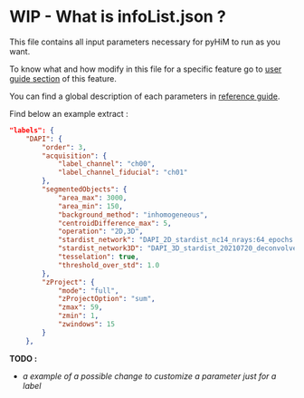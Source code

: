 # WIP - What is infoList.json ?

This file contains all input parameters necessary for pyHiM to run as you want.

To know what and how modify in this file for a specific feature go to [user guide section](../user_guide/fundamental.md) of this feature.

You can find a global description of each parameters in [reference guide](../reference/infoList_comprehension.md).

Find below an example extract :
```json
"labels": {
    "DAPI": {
        "order": 3, 
        "acquisition": {
            "label_channel": "ch00",
            "label_channel_fiducial": "ch01"            
        },            
        "segmentedObjects": {
            "area_max": 3000,
            "area_min": 150,
            "background_method": "inhomogeneous",
            "centroidDifference_max": 5,
            "operation": "2D,3D",
            "stardist_network": "DAPI_2D_stardist_nc14_nrays:64_epochs:40_grid:2",
            "stardist_network3D": "DAPI_3D_stardist_20210720_deconvolved",
            "tesselation": true,
            "threshold_over_std": 1.0
        },
        "zProject": {
            "mode": "full",
            "zProjectOption": "sum",
            "zmax": 59,
            "zmin": 1,
            "zwindows": 15
        }
    },
```


**TODO :**
- *a example of a possible change to customize a parameter just for a label*